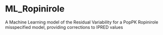 # ML_Ropinirole
A Machine Learning model of the Residual Variability for a PopPK Ropinirole misspecified model, providing corrections to IPRED values
